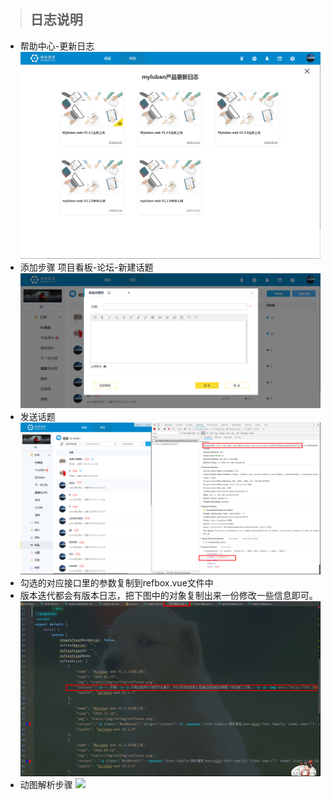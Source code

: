 > ## 日志说明

- 帮助中心-更新日志
![](../../img/rebox.png)
- 添加步骤 项目看板-论坛-新建话题
![](../../img/new-refbox.png)
- 发送话题
![](../../img/jiekou.png)
- 勾选的对应接口里的参数复制到refbox.vue文件中
- 版本迭代都会有版本日志，把下图中的对象复制出来一份修改一些信息即可。
![](../../img/jiekou2.png)
- 动图解析步骤
![](../../img/refbox.gif)